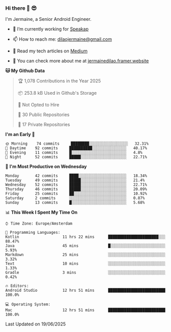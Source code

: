 ### Hi there 👋 😎
I'm Jermaine, a Senior Android Engineer.

- 🔭 I’m currently working for [Speakap](https://www.speakap.com/)

- 📫 How to reach me: dilaojermaine@gmail.com

- 📖 Read my tech articles on [Medium](https://jermainedilao.medium.com/)

- 👀 You can check more about me at [jermainedilao.framer.website](https://jermainedilao.framer.website)

<!--
**jermainedilao/jermainedilao** is a ✨ _special_ ✨ repository because its `README.md` (this file) appears on your GitHub profile.

Here are some ideas to get you started:

- 🔭 I’m currently working on ...
- 🌱 I’m currently learning ...
- 👯 I’m looking to collaborate on ...
- 🤔 I’m looking for help with ...
- 💬 Ask me about ...
- 📫 How to reach me: ...
- 😄 Pronouns: ...
- ⚡ Fun fact: ...
-->

<!--START_SECTION:waka-->
**🐱 My Github Data** 

> 🏆 1,078 Contributions in the Year 2025
 > 
> 📦 253.8 kB Used in Github's Storage 
 > 
> 🚫 Not Opted to Hire
 > 
> 📜 30 Public Repositories 
 > 
> 🔑 17 Private Repositories  
 > 
**I'm an Early 🐤** 

```text
🌞 Morning    74 commits     ████████░░░░░░░░░░░░░░░░░   32.31% 
🌆 Daytime    92 commits     ██████████░░░░░░░░░░░░░░░   40.17% 
🌃 Evening    11 commits     █░░░░░░░░░░░░░░░░░░░░░░░░   4.8% 
🌙 Night      52 commits     █████░░░░░░░░░░░░░░░░░░░░   22.71%

```
📅 **I'm Most Productive on Wednesday** 

```text
Monday       42 commits     ████░░░░░░░░░░░░░░░░░░░░░   18.34% 
Tuesday      49 commits     █████░░░░░░░░░░░░░░░░░░░░   21.4% 
Wednesday    52 commits     █████░░░░░░░░░░░░░░░░░░░░   22.71% 
Thursday     46 commits     █████░░░░░░░░░░░░░░░░░░░░   20.09% 
Friday       25 commits     ██░░░░░░░░░░░░░░░░░░░░░░░   10.92% 
Saturday     2 commits      ░░░░░░░░░░░░░░░░░░░░░░░░░   0.87% 
Sunday       13 commits     █░░░░░░░░░░░░░░░░░░░░░░░░   5.68%

```


📊 **This Week I Spent My Time On** 

```text
⌚︎ Time Zone: Europe/Amsterdam

💬 Programming Languages: 
Kotlin                   11 hrs 22 mins      ██████████████████████░░░   88.47% 
Java                     45 mins             █░░░░░░░░░░░░░░░░░░░░░░░░   5.93% 
Markdown                 25 mins             ░░░░░░░░░░░░░░░░░░░░░░░░░   3.32% 
Text                     10 mins             ░░░░░░░░░░░░░░░░░░░░░░░░░   1.33% 
Gradle                   3 mins              ░░░░░░░░░░░░░░░░░░░░░░░░░   0.42%

🔥 Editors: 
Android Studio           12 hrs 51 mins      █████████████████████████   100.0%

💻 Operating System: 
Mac                      12 hrs 51 mins      █████████████████████████   100.0%

```


 Last Updated on 19/06/2025
<!--END_SECTION:waka-->
